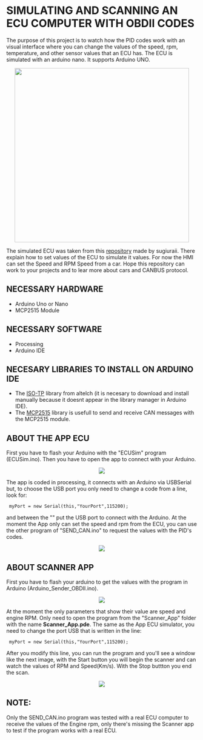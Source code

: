 # SIMULATING AND SCANNING AN ECU COMPUTER WITH OBDII CODES
The purpose of this project is to watch how the PID codes work with an visual interface where you can change the values of the speed, rpm, temperature, and other sensor values that an ECU has.  The ECU is simulated with an arduino nano. It supports Arduino UNO. 

 <p align="center">
<img width="460" src="https://github.com/user-attachments/assets/d5c0374d-5059-4c7e-ba18-dfde2adc0c2a">
 </p>
 
The simulated ECU was taken from this [repository](https://github.com/sugiuraii/ECUSim?tab=readme-ov-file) made by sugiuraii. There explain how to set values of the ECU to simulate it values. For now the HMI can set the Speed and RPM Speed from a car. Hope this repository can work to your projects and to lear more about cars and CANBUS protocol.

## NECESSARY HARDWARE
- Arduino Uno or Nano
- MCP2515 Module

## NECESSARY SOFTWARE
- Processing
- Arduino IDE

## NECESARY LIBRARIES TO INSTALL ON ARDUINO IDE
- The [ISO-TP](https://github.com/altelch/iso-tp) library from altelch (it is necesary to download and install manually because it doesnt appear in the library manager in Arduino IDE).
- The [MCP2515](https://github.com/coryjfowler/MCP_CAN_lib) library is usefull to send and receive CAN messages with the MCP2515 module.

## ABOUT THE APP ECU
First you have to flash your Arduino with the "ECUSim" program (ECUSim.ino). Then you have to open the app to connect with your Arduino. 

<p align="center">
<img src="https://github.com/user-attachments/assets/a51a7f65-13dd-4038-a23e-6604e32230a0">
</p>

The app is coded in processing, it connects with an Arduino via USBSerial but, to choose the USB port you only need to change a code from a line, look for:
```
 myPort = new Serial(this,"YourPort",115200);
```
and between the "" put the USB port to connect with the Arduino.
At the moment the App only can set the speed and rpm from the ECU, you can use the other program of "SEND_CAN.ino" to request the values with the PID's codes.

<p align="center">
<img src=https://github.com/user-attachments/assets/780c0a49-474e-46f3-8a2b-89bd86bf5c2f>
</p>

## ABOUT SCANNER APP
First you have to flash your arduino to get the values with the program in Arduino (Arduino_Sender_OBDII.ino).
<p align="center">
<img src=https://github.com/user-attachments/assets/35040609-d129-4ae8-b132-25017b3741fc>
</p>

At the moment the only parameters that show their value are speed and engine RPM. Only need to open the program from the "Scanner_App" folder with the name <b>Scanner_App.pde</b>. The same as the App ECU simulator, you need to change the port USB that is written in the line:
```
 myPort = new Serial(this,"YourPort",115200);
```
After you modify this line, you can run the program and you'll see a window like the next image, with the Start button you will begin the scanner and can watch the values of RPM and Speed(Km/s). With the Stop buttton you end the scan.
<p align="center">
<img src=https://github.com/user-attachments/assets/25b64f95-c8df-4da3-a1f1-92d1645eb769>
</p>

## NOTE:
Only the SEND_CAN.ino program was tested with a real ECU computer to receive the values of the Engine rpm, only there's missing the Scanner app to test if the program works with a real ECU.

